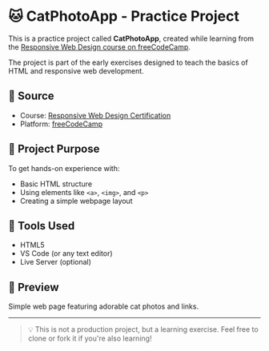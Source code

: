 # 🐱 CatPhotoApp - Practice Project

This is a practice project called **CatPhotoApp**, created while learning from the [Responsive Web Design course on freeCodeCamp](https://www.freecodecamp.org/learn/2022/responsive-web-design/).

The project is part of the early exercises designed to teach the basics of HTML and responsive web development.

## 🚀 Source
- Course: [Responsive Web Design Certification](https://www.freecodecamp.org/learn/2022/responsive-web-design/)
- Platform: [freeCodeCamp](https://www.freecodecamp.org/)

## 📁 Project Purpose
To get hands-on experience with:
- Basic HTML structure
- Using elements like `<a>`, `<img>`, and `<p>`
- Creating a simple webpage layout

## 🔧 Tools Used
- HTML5
- VS Code (or any text editor)
- Live Server (optional)

## 📸 Preview
Simple web page featuring adorable cat photos and links.

---

> 💡 This is not a production project, but a learning exercise. Feel free to clone or fork it if you're also learning!

